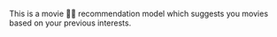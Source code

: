 This is a movie 🍿🎥 recommendation model which suggests you movies based on your previous interests.
